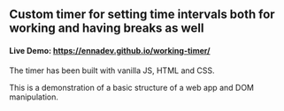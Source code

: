 ## Custom timer for setting time intervals both for working and having breaks as well

#### Live Demo: https://ennadev.github.io/working-timer/

The timer has been built with vanilla JS, HTML and CSS. 

This is a demonstration of a basic structure of a web app and DOM manipulation.
